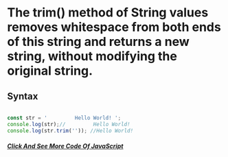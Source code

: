 # The trim() method of String values removes whitespace from both ends of this string and returns a new string, without modifying the original string.
## Syntax
```repeat(count)
```
```Javascript 
const str = '         Hello World! ';
console.log(str);//         Hello World! 
console.log(str.trim('')); //Hello World!
```
##### [Click And See More Code Of JavaScript](../js/9.repeat.js)